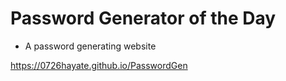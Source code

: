 # Password Generator of the Day
- A password generating website

https://0726hayate.github.io/PasswordGen
